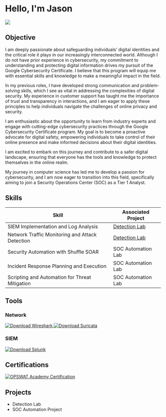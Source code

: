 
# Hello, I'm Jason
<a href="https://linkedin.com/in/obenajason"><img src="https://img.shields.io/badge/-LinkedIn-0072b1?&style=for-the-badge&logo=linkedin&logoColor=white" /></a>


## Objective
I am deeply passionate about safeguarding individuals’ digital identities and the critical role it plays in our increasingly interconnected world. Although I do not have prior experience in cybersecurity, my commitment to understanding and protecting digital information drives my pursuit of the Google Cybersecurity Certificate. I believe that this program will equip me with essential skills and knowledge to make a meaningful impact in the field.

In my previous roles, I have developed strong communication and problem-solving skills, which I see as vital in addressing the complexities of digital security. My experience in customer support has taught me the importance of trust and transparency in interactions, and I am eager to apply these principles to help individuals navigate the challenges of online privacy and security.

I am enthusiastic about the opportunity to learn from industry experts and engage with cutting-edge cybersecurity practices through the Google Cybersecurity Certificate program. My goal is to become a proactive advocate for digital safety, empowering individuals to take control of their online presence and make informed decisions about their digital identities.

I am excited to embark on this journey and contribute to a safer digital landscape, ensuring that everyone has the tools and knowledge to protect themselves in the online realm.

My journey in computer science has led me to develop a passion for cybersecurity, and I am now eager to transition into this field, specifically aiming to join a Security Operations Center (SOC) as a Tier 1 Analyst.

## Skills


| Skill                                         | Associated Project         |
|-----------------------------------------------|----------------------------|
| SIEM Implementation and Log Analysis          | <a href="https://google.com">Detection Lab</a>|
| Network Traffic Monitoring and Attack Detection | <a href="https://google.com">Detection Lab</a>|
| Security Automation with Shuffle SOAR         | SOC Automation Lab|
| Incident Response Planning and Execution      | SOC Automation Lab|
| Scripting and Automation for Threat Mitigation | SOC Automation Lab|

## Tools


### Network
<div>
    <a href="https://www.wireshark.org/download.html" target="_blank">
        <img src="https://img.shields.io/badge/-Wireshark-1679A7?&style=for-the-badge&logo=Wireshark&logoColor=white" alt="Download Wireshark" />
    </a>
    <a href="https://suricata.io/download/" target="_blank">
        <img src="https://img.shields.io/badge/-Suricata-EF3B2D?&style=for-the-badge&logo=Suricata&logoColor=white" alt="Download Suricata" />
    </a>
</div>


### SIEM
<div>
    <a href="https://www.splunk.com/en_us/download.html" target="_blank">
        <img src="https://img.shields.io/badge/-Splunk-000000?&style=for-the-badge&logo=Splunk&logoColor=white" alt="Download Splunk" />
    </a>
</div>


## Certifications
<div>
    <a href="https://learn.opswatacademy.com/certificate/yjBwN0zvyA" target="_blank">
        <img src="https://img.shields.io/badge/-OPSWAT%20Academy-FF0000?&style=for-the-badge&logo=CompTIA&logoColor=white" alt="OPSWAT Academy Certification" />
    </a>
</div>

## Projects
- Detection Lab
- SOC Automation Project

